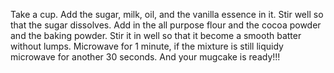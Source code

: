 Take a cup.
Add the sugar, milk, oil, and the vanilla essence in it.
Stir well so that the sugar dissolves.
Add in the all purpose flour and the cocoa powder and the baking powder.
Stir it in well so that it become a smooth batter without lumps.
Microwave for 1 minute, if the mixture is still liquidy microwave for another 30 seconds.
And your mugcake is ready!!!

